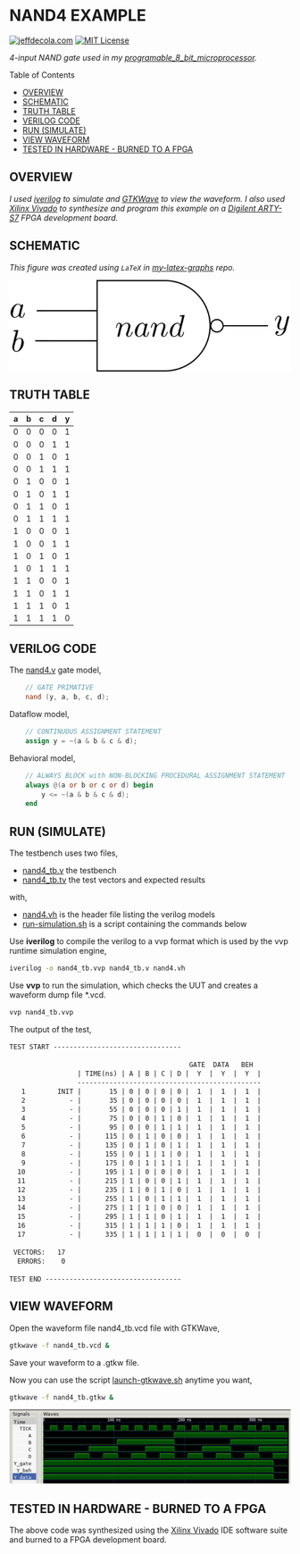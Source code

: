 # NAND4 EXAMPLE

[![jeffdecola.com](https://img.shields.io/badge/website-jeffdecola.com-blue)](https://jeffdecola.com)
[![MIT License](https://img.shields.io/:license-mit-blue.svg)](https://jeffdecola.mit-license.org)

_4-input NAND gate used in my
[programable_8_bit_microprocessor](https://github.com/JeffDeCola/my-verilog-examples/tree/master/systems/microprocessors/programable_8_bit_microprocessor)._

Table of Contents

* [OVERVIEW](https://github.com/JeffDeCola/my-verilog-examples/tree/master/basic-code/combinational-logic/nand4#overview)
* [SCHEMATIC](https://github.com/JeffDeCola/my-verilog-examples/tree/master/basic-code/combinational-logic/nand4#schematic)
* [TRUTH TABLE](https://github.com/JeffDeCola/my-verilog-examples/tree/master/basic-code/combinational-logic/nand4#truth-table)
* [VERILOG CODE](https://github.com/JeffDeCola/my-verilog-examples/tree/master/basic-code/combinational-logic/nand4#verilog-code)
* [RUN (SIMULATE)](https://github.com/JeffDeCola/my-verilog-examples/tree/master/basic-code/combinational-logic/nand4#run-simulate)
* [VIEW WAVEFORM](https://github.com/JeffDeCola/my-verilog-examples/tree/master/basic-code/combinational-logic/nand4#view-waveform)
* [TESTED IN HARDWARE - BURNED TO A FPGA](https://github.com/JeffDeCola/my-verilog-examples/tree/master/basic-code/combinational-logic/nand4#tested-in-hardware---burned-to-a-fpga)

## OVERVIEW

_I used
[iverilog](https://github.com/JeffDeCola/my-cheat-sheets/tree/master/hardware/tools/simulation/iverilog-cheat-sheet)
to simulate and
[GTKWave](https://github.com/JeffDeCola/my-cheat-sheets/tree/master/hardware/tools/simulation/gtkwave-cheat-sheet)
to view the waveform. I also used
[Xilinx Vivado](https://github.com/JeffDeCola/my-cheat-sheets/tree/master/hardware/tools/synthesis/xilinx-vivado-cheat-sheet)
to synthesize and program this example on a
[Digilent ARTY-S7](https://github.com/JeffDeCola/my-cheat-sheets/tree/master/hardware/development/fpga-development-boards/digilent-arty-s7-cheat-sheet)
FPGA development board._

## SCHEMATIC

_This figure was created using `LaTeX` in
[my-latex-graphs](https://github.com/JeffDeCola/my-latex-graphs/tree/master/mathematics/applied/electrical-engineering/combinational-logic/nand)
repo._

<p align="center">
    <img src="svgs/nand.svg"
    align="middle"
</p>

## TRUTH TABLE

| a     | b     | c     | d     | y     |
|:-----:|:-----:|:-----:|:-----:|:-----:|
| 0     | 0     | 0     | 0     | 1     |
| 0     | 0     | 0     | 1     | 1     |
| 0     | 0     | 1     | 0     | 1     |
| 0     | 0     | 1     | 1     | 1     |
| 0     | 1     | 0     | 0     | 1     |
| 0     | 1     | 0     | 1     | 1     |
| 0     | 1     | 1     | 0     | 1     |
| 0     | 1     | 1     | 1     | 1     |
| 1     | 0     | 0     | 0     | 1     |
| 1     | 0     | 0     | 1     | 1     |
| 1     | 0     | 1     | 0     | 1     |
| 1     | 0     | 1     | 1     | 1     |
| 1     | 1     | 0     | 0     | 1     |
| 1     | 1     | 0     | 1     | 1     |
| 1     | 1     | 1     | 0     | 1     |
| 1     | 1     | 1     | 1     | 0     |

## VERILOG CODE

The
[nand4.v](https://github.com/JeffDeCola/my-verilog-examples/blob/master/basic-code/combinational-logic/nand4/nand4.v)
gate model,

```verilog
    // GATE PRIMATIVE
    nand (y, a, b, c, d);
```

Dataflow model,

```verilog
    // CONTINUOUS ASSIGNMENT STATEMENT
    assign y = ~(a & b & c & d);
```

Behavioral model,

```verilog
    // ALWAYS BLOCK with NON-BLOCKING PROCEDURAL ASSIGNMENT STATEMENT
    always @(a or b or c or d) begin
        y <= ~(a & b & c & d);
    end
```

## RUN (SIMULATE)

The testbench uses two files,

* [nand4_tb.v](https://github.com/JeffDeCola/my-verilog-examples/blob/master/basic-code/combinational-logic/nand4/nand4_tb.v)
  the testbench
* [nand4_tb.tv](https://github.com/JeffDeCola/my-verilog-examples/blob/master/basic-code/combinational-logic/nand4/nand4_tb.tv)
  the test vectors and expected results

with,

* [nand4.vh](https://github.com/JeffDeCola/my-verilog-examples/blob/master/basic-code/combinational-logic/nand4/nand4.vh)
  is the header file listing the verilog models
* [run-simulation.sh](https://github.com/JeffDeCola/my-verilog-examples/blob/master/basic-code/combinational-logic/nand4/run-simulation.sh)
  is a script containing the commands below

Use **iverilog** to compile the verilog to a vvp format
which is used by the vvp runtime simulation engine,

```bash
iverilog -o nand4_tb.vvp nand4_tb.v nand4.vh
```

Use **vvp** to run the simulation, which checks the UUT
and creates a waveform dump file *.vcd.

```bash
vvp nand4_tb.vvp
```

The output of the test,

```text
TEST START --------------------------------

                                             GATE  DATA   BEH
                 | TIME(ns) | A | B | C | D |  Y  |  Y  |  Y  |
                 ----------------------------------------------
   1        INIT |       15 | 0 | 0 | 0 | 0 |  1  |  1  |  1  |
   2           - |       35 | 0 | 0 | 0 | 0 |  1  |  1  |  1  |
   3           - |       55 | 0 | 0 | 0 | 1 |  1  |  1  |  1  |
   4           - |       75 | 0 | 0 | 1 | 0 |  1  |  1  |  1  |
   5           - |       95 | 0 | 0 | 1 | 1 |  1  |  1  |  1  |
   6           - |      115 | 0 | 1 | 0 | 0 |  1  |  1  |  1  |
   7           - |      135 | 0 | 1 | 0 | 1 |  1  |  1  |  1  |
   8           - |      155 | 0 | 1 | 1 | 0 |  1  |  1  |  1  |
   9           - |      175 | 0 | 1 | 1 | 1 |  1  |  1  |  1  |
  10           - |      195 | 1 | 0 | 0 | 0 |  1  |  1  |  1  |
  11           - |      215 | 1 | 0 | 0 | 1 |  1  |  1  |  1  |
  12           - |      235 | 1 | 0 | 1 | 0 |  1  |  1  |  1  |
  13           - |      255 | 1 | 0 | 1 | 1 |  1  |  1  |  1  |
  14           - |      275 | 1 | 1 | 0 | 0 |  1  |  1  |  1  |
  15           - |      295 | 1 | 1 | 0 | 1 |  1  |  1  |  1  |
  16           - |      315 | 1 | 1 | 1 | 0 |  1  |  1  |  1  |
  17           - |      335 | 1 | 1 | 1 | 1 |  0  |  0  |  0  |

 VECTORS:   17
  ERRORS:    0

TEST END ----------------------------------
```

## VIEW WAVEFORM

Open the waveform file nand4_tb.vcd file with GTKWave,

```bash
gtkwave -f nand4_tb.vcd &
```

Save your waveform to a .gtkw file.

Now you can use the script
[launch-gtkwave.sh](https://github.com/JeffDeCola/my-verilog-examples/blob/master/launch-GTKWave-script/launch-gtkwave.sh)
anytime you want,

```bash
gtkwave -f nand4_tb.gtkw &
```

![nand4-waveform.jpg](../../../docs/pics/basic-code/nand4-waveform.jpg)

## TESTED IN HARDWARE - BURNED TO A FPGA

The above code was synthesized using the
[Xilinx Vivado](https://github.com/JeffDeCola/my-cheat-sheets/tree/master/hardware/tools/synthesis/xilinx-vivado-cheat-sheet)
IDE software suite and burned to a FPGA development board.
